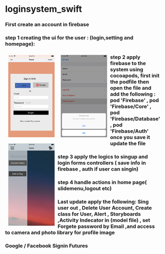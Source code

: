 # loginsystem_swift
### First create an account in firebase
### step 1 creating the ui for the user : (login,setting and homepage):

<img src="/login.png" align="left"
width="150"
hspace="10" vspace="10">
<img src="/setting.png" align="left"
width="150"
hspace="10" vspace="10">

<img src="/homepage.png" align="left"
width="150"
hspace="10" vspace="10">

### step 2 apply firebase to the system using cocoapods, first init the podfile then  open the file and add the following : pod 'Firebase' , pod 'Firebase/Core' , pod 'Firebase/Database' , pod 'Firebase/Auth' once you save it update the file

###  step 3 apply the logics to singup and login forms controllers ( save info in firebase , auth if user can singin)
### step 4 handle actions in home page( slidemenu,logout etc)
### Last update apply the following: Sing user out , Delete User Account, Create class for User, Alert , Storyboards ,Activity Indecator in (model file) , set Forgete password by Email ,and access to camera and photo library for profile image
### Google / Facebook Signin Futures

